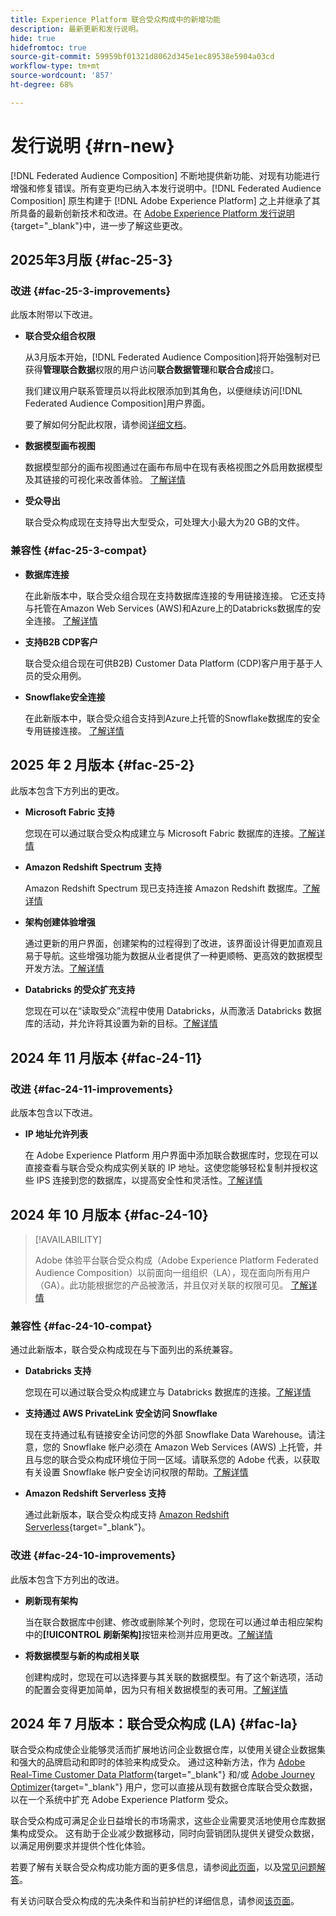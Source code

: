 ```yaml
---
title: Experience Platform 联合受众构成中的新增功能
description: 最新更新和发行说明。
hide: true
hidefromtoc: true
source-git-commit: 59959bf01321d8062d345e1ec89538e5904a03cd
workflow-type: tm+mt
source-wordcount: '857'
ht-degree: 68%

---
```


# 发行说明 {#rn-new}

[!DNL Federated Audience Composition] 不断地提供新功能、对现有功能进行增强和修复错误。所有变更均已纳入本发行说明中。[!DNL Federated Audience Composition] 原生构建于 [!DNL Adobe Experience Platform] 之上并继承了其所具备的最新创新技术和改进。在 [Adobe Experience Platform 发行说明](https://experienceleague.adobe.com/docs/experience-platform/release-notes/latest.html){target="_blank"}中，进一步了解这些更改。

## 2025年3月版 {#fac-25-3}

### 改进 {#fac-25-3-improvements}

此版本附带以下改进。

* **联合受众组合权限**

  从3月版本开始，[!DNL Federated Audience Composition]将开始强制对已获得&#x200B;**管理联合数据**&#x200B;权限的用户访问&#x200B;**联合数据管理**&#x200B;和&#x200B;**联合合成**&#x200B;接口。

  我们建议用户联系管理员以将此权限添加到其角色，以便继续访问[!DNL Federated Audience Composition]用户界面。

  要了解如何分配此权限，请参阅[详细文档](feature-access.md)。

* **数据模型画布视图**

  数据模型部分的画布视图通过在画布布局中在现有表格视图之外启用数据模型及其链接的可视化来改善体验。 [了解详情](../data-management/gs-models.md)

* **受众导出**

  联合受众构成现在支持导出大型受众，可处理大小最大为20 GB的文件。

### 兼容性 {#fac-25-3-compat}

* **数据库连接**

  在此新版本中，联合受众组合现在支持数据库连接的专用链接连接。
它还支持与托管在Amazon Web Services (AWS)和Azure上的Databricks数据库的安全连接。 [了解详情](../connections/federated-db.md#databricks)

* **支持B2B CDP客户**

  联合受众组合现在可供B2B) Customer Data Platform (CDP)客户用于基于人员的受众用例。

* **Snowflake安全连接**

  在此新版本中，联合受众组合支持到Azure上托管的Snowflake数据库的安全专用链接连接。 [了解详情](../connections/federated-db.md#snowflake)

## 2025 年 2 月版本 {#fac-25-2}

此版本包含下方列出的更改。

* **Microsoft Fabric 支持**

  您现在可以通过联合受众构成建立与 Microsoft Fabric 数据库的连接。[了解详情](../connections/federated-db.md)

* **Amazon Redshift Spectrum 支持**

  Amazon Redshift Spectrum 现已支持连接 Amazon Redshift 数据库。[了解详情](../connections/federated-db.md#amazon-redshift)

* **架构创建体验增强**

  通过更新的用户界面，创建架构的过程得到了改进，该界面设计得更加直观且易于导航。这些增强功能为数据从业者提供了一种更顺畅、更高效的数据模型开发方法。[了解详情](../customer/schemas.md)

* **Databricks 的受众扩充支持**

  您现在可以在“读取受众”流程中使用 Databricks，从而激活 Databricks 数据库的活动，并允许将其设置为新的目标。[了解详情](../connections/destinations.md)

## 2024 年 11 月版本 {#fac-24-11}

### 改进 {#fac-24-11-improvements}

此版本包含以下改进。

* **IP 地址允许列表**

  在 Adobe Experience Platform 用户界面中添加联合数据库时，您现在可以直接查看与联合受众构成实例关联的 IP 地址。这使您能够轻松复制并授权这些 IPS 连接到您的数据库，以提高安全性和灵活性。[了解详情](../connections/connections.md)

## 2024 年 10 月版本 {#fac-24-10}

>[!AVAILABILITY]
>
>Adobe 体验平台联合受众构成（Adobe Experience Platform Federated Audience Composition）以前面向一组组织（LA），现在面向所有用户（GA）。此功能根据您的产品被激活，并且仅对关联的权限可见。 [了解详情](access-prerequisites.md)
>

### 兼容性 {#fac-24-10-compat}

通过此新版本，联合受众构成现在与下面列出的系统兼容。

* **Databricks 支持**

  您现在可以通过联合受众构成建立与 Databricks 数据库的连接。[了解详情](../connections/federated-db.md#databricks)

* **支持通过 AWS PrivateLink 安全访问 Snowflake**

  现在支持通过私有链接安全访问您的外部 Snowflake Data Warehouse。请注意，您的 Snowflake 帐户必须在 Amazon Web Services (AWS) 上托管，并且与您的联合受众构成环境位于同一区域。请联系您的 Adobe 代表，以获取有关设置 Snowflake 帐户安全访问权限的帮助。[了解详情](../connections/federated-db.md#snowflake)

* **Amazon Redshift Serverless 支持**

  通过此新版本，联合受众构成支持 [Amazon Redshift Serverless](https://aws.amazon.com/redshift/redshift-serverless/){target="_blank"}。

### 改进 {#fac-24-10-improvements}

此版本包含下方列出的改进。

* **刷新现有架构**

  当在联合数据库中创建、修改或删除某个列时，您现在可以通过单击相应架构中的&#x200B;**[!UICONTROL 刷新架构]**&#x200B;按钮来检测并应用更改。[了解详情](../customer/schemas.md#schema-refresh)

* **将数据模型与新的构成相关联**

  创建构成时，您现在可以选择要与其关联的数据模型。有了这个新选项，活动的配置会变得更加简单，因为只有相关数据模型的表可用。[了解详情](../compositions/create-composition.md)

## 2024 年 7 月版本：联合受众构成 (LA) {#fac-la}

联合受众构成使企业能够灵活而扩展地访问企业数据仓库，以使用关键企业数据集和强大的品牌启动和即时的体验来构成受众。 通过这种新方法，作为 [Adobe Real-Time Customer Data Platform](https://experienceleague.adobe.com/zh-hans/docs/experience-platform/segmentation/home){target="_blank"} 和/或 [Adobe Journey Optimizer](https://experienceleague.adobe.com/zh-hans/docs/journey-optimizer/using/ajo-home){target="_blank"} 用户，您可以直接从现有数据仓库联合受众数据，以在一个系统中扩充 Adobe Experience Platform 受众。

联合受众构成可满足企业日益增长的市场需求，这些企业需要灵活地使用仓库数据集构成受众。 这有助于企业减少数据移动，同时向营销团队提供关键受众数据，以满足用例要求并提供个性化体验。

若要了解有关联合受众构成功能方面的更多信息，请参阅[此页面](get-started.md)，以及[常见问题解答](faq.md)。

有关访问联合受众构成的先决条件和当前护栏的详细信息，请参阅[该页面](access-prerequisites.md)。


